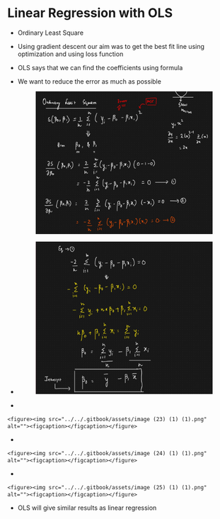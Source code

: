 # Linear Regression with OLS

* Ordinary Least Square
* Using gradient descent our aim was to get the best fit line using optimization and using loss function
* OLS says that we can find the coefficients using formula
*   We want to reduce the error as much as possible

    <figure><img src="../../.gitbook/assets/image (20) (1) (1) (1).png" alt=""><figcaption></figcaption></figure>


*   &#x20;

    <figure><img src="../../.gitbook/assets/image (21) (1) (1) (1).png" alt=""><figcaption></figcaption></figure>
*

    <figure><img src="../../.gitbook/assets/image (23) (1) (1).png" alt=""><figcaption></figcaption></figure>
*

    <figure><img src="../../.gitbook/assets/image (24) (1) (1).png" alt=""><figcaption></figcaption></figure>
*

    <figure><img src="../../.gitbook/assets/image (25) (1) (1).png" alt=""><figcaption></figcaption></figure>
* OLS will give similar results as linear regression
